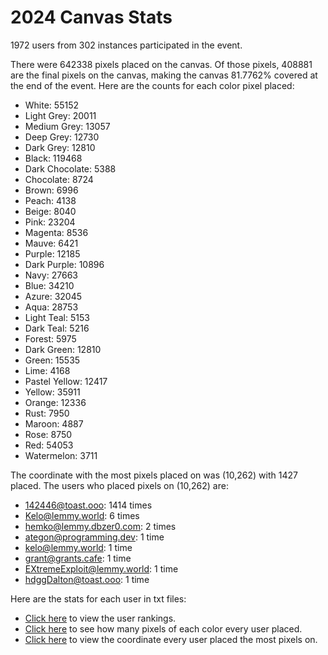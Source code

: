 # 2024 Canvas Stats
1972 users from 302 instances participated in the event.

There were 642338 pixels placed on the canvas. Of those pixels, 408881 are the final pixels on the canvas, making the canvas 81.7762% covered at the end of the event. Here are the counts for each color pixel placed:
* White: 55152
* Light Grey: 20011
* Medium Grey: 13057
* Deep Grey: 12730
* Dark Grey: 12810
* Black: 119468
* Dark Chocolate: 5388
* Chocolate: 8724
* Brown: 6996
* Peach: 4138
* Beige: 8040
* Pink: 23204
* Magenta: 8536
* Mauve: 6421
* Purple: 12185
* Dark Purple: 10896
* Navy: 27663
* Blue: 34210
* Azure: 32045
* Aqua: 28753
* Light Teal: 5153
* Dark Teal: 5216
* Forest: 5975
* Dark Green: 12810
* Green: 15535
* Lime: 4168
* Pastel Yellow: 12417
* Yellow: 35911
* Orange: 12336
* Rust: 7950
* Maroon: 4887
* Rose: 8750
* Red: 54053
* Watermelon: 3711


The coordinate with the most pixels placed on was (10,262) with 1427 placed. The users who placed pixels on (10,262) are:
* 142446@toast.ooo: 1414 times
* Kelo@lemmy.world: 6 times
* hemko@lemmy.dbzer0.com: 2 times
* ategon@programming.dev: 1 time
* kelo@lemmy.world: 1 time
* grant@grants.cafe: 1 time
* EXtremeExploit@lemmy.world: 1 time
* hdggDalton@toast.ooo: 1 time


Here are the stats for each user in txt files:
* [Click here](https://raw.githubusercontent.com/TheRealMonte/therealmonte.github.io/main/2024%20Stats/ranking.txt) to view the user rankings.
* [Click here](https://raw.githubusercontent.com/TheRealMonte/therealmonte.github.io/main/2024%20Stats/user_color_count.txt) to see how many pixels of each color every user placed.
* [Click here](https://raw.githubusercontent.com/TheRealMonte/therealmonte.github.io/main/2024%20Stats/user_top_cord.txt) to view the coordinate every user placed the most pixels on.
